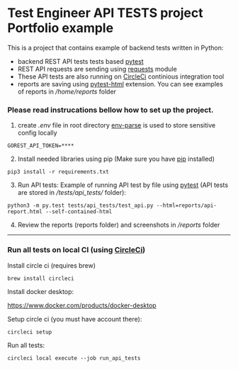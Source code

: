# Test Engineer API TESTS project Portfolio example

This is a project that contains example of backend tests written in Python:
- backend REST API tests tests based [pytest](https://pypi.org/project/pytest/) 
- REST API requests are sending using [requests](https://pypi.org/project/requests/) module
- These API tests are also running on [CircleCi](https://circleci.com/) continious integration tool
- reports are saving using [pytest-html](https://pypi.org/project/pytest-html/) extension. You can see examples of reports in */home/reports* folder

### Please read instrucations bellow how to set up the project.

1. create _.env_ file in root directory [env-parse](https://pypi.org/project/envparse/0.1.6/) is used to store sensitive config locally
```
GOREST_API_TOKEN=****
```
2. Install needed libraries using pip (Make sure you have [pip](https://pip.pypa.io/en/stable/installation/) installed)
```
pip3 install -r requirements.txt
```
3. Run API tests:
Example of running API test by file using [pytest](https://pypi.org/project/pytest/) (API tests are stored in _/tests/api_tests/_ folder):
```  
python3 -m py.test tests/api_tests/test_api.py --html=reports/api-report.html --self-contained-html
```
4. Review the reports (reports folder) and screenshots in */reports* folder
*****
### Run all tests on local CI (using [CircleCi](https://circleci.com/docs/2.0/local-cli/))
Install circle ci (requires brew)
```
brew install circleci
```
Install docker desktop:

https://www.docker.com/products/docker-desktop

Setup circle ci (you must have account there):
```
circleci setup
```
Run all tests:
```
circleci local execute --job run_api_tests
```
